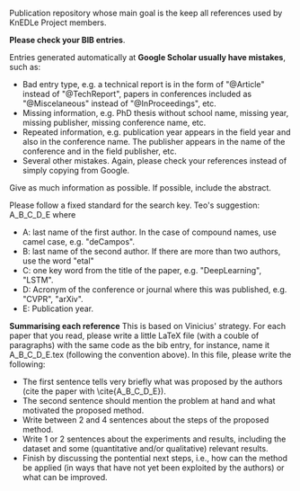 Publication repository whose main goal is the keep all references used by KnEDLe Project members.

**Please check your BIB entries**. 

Entries generated automatically at **Google Scholar usually have mistakes**, such as:
* Bad entry type, e.g. a technical report is in the form of "@Article" instead of "@TechReport", papers in conferences included as "@Miscelaneous" instead of "@InProceedings", etc.
* Missing information, e.g. PhD thesis without school name, missing year, missing publisher, missing conference name, etc.
* Repeated information, e.g. publication year appears in the field year and also in the conference name. The publisher appears in the name of the conference and in the field publisher, etc.
* Several other mistakes. Again, please check your references instead of simply copying from Google.

Give as much information as possible. If possible, include the abstract.

Please follow a fixed standard for the search key. Teo's suggestion: 
A_B_C_D_E
where
* A: last name of the first author. In the case of compound names, use camel case, e.g. "deCampos".
* B: last name of the second author. If there are more than two authors, use the word "etal"
* C: one key word from the title of the paper, e.g. "DeepLearning", "LSTM".
* D: Acronym of the conference or journal where this was published, e.g. "CVPR", "arXiv".
* E: Publication year.

**Summarising each reference**
This is based on Vinicius' strategy. For each paper that you read, please write a little LaTeX file (with a couble of paragraphs) with the same code as the bib entry, for instance, name it A_B_C_D_E.tex (following the convention above). In this file, please write the following:
* The first sentence tells very briefly what was proposed by the authors (cite the paper with \cite{A_B_C_D_E}).
* The second sentence should mention the problem at hand and what motivated the proposed method.
* Write between 2 and 4 sentences about the steps of the proposed method.
* Write 1 or 2 sentences about the experiments and results, including the dataset and some (quantitative and/or qualitative) relevant results. 
* Finish by discussing the pontential next steps, i.e., how can the method be applied (in ways that have not yet been exploited by the authors) or what can be improved.
